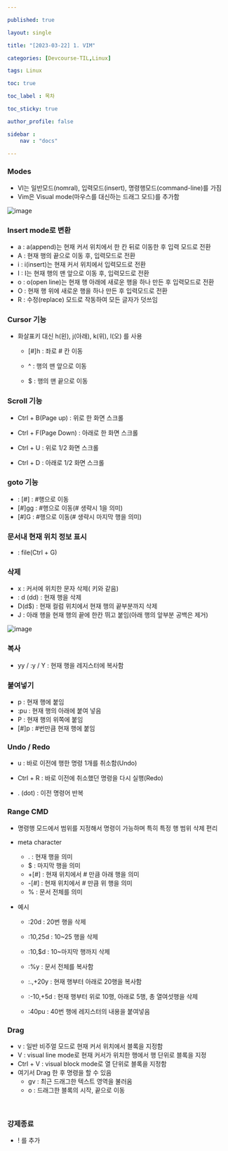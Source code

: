 ```yaml
---

published: true

layout: single

title: "[2023-03-22] 1. VIM"

categories: [Devcourse-TIL,Linux]

tags: Linux

toc: true

toc_label : 목차

toc_sticky: true

author_profile: false

sidebar :
    nav : "docs"

---
```


### Modes

- VI는 일반모드(nomral), 입력모드(insert), 명령행모드(command-line)를 가짐
- Vim은 Visual mode(마우스를 대신하는 드래그 모드)를 추가함

![image](https://user-images.githubusercontent.com/116723552/227448620-6ee4c032-0970-48af-b6f2-d3c614836309.png)



### Insert mode로 변환

- a : a(append)는 현재 커서 위치에서 한 칸 뒤로 이동한 후 입력 모드로 전환
- A : 현재 행의 끝으로 이동 후, 입력모드로 전환
- i : i(insert)는 현재 커서 위치에서 입력모드로 전환
- I : I는 현재 행의 맨 앞으로 이동 후, 입력모드로 전환
- o : o(open line)는 현재 행 아래에 새로운 행을 하나 만든 후 입력모드로 전환 
- O : 현재 행 위에 새로운 행을 하나 만든 후 입력모드로 전환
- R : 수정(replace) 모드로 작동하여 모든 글자가 덧쓰임



### Cursor 기능

- 화살표키 대신 h(왼), j(아래), k(위), l(오) 를 사용

  - [#]h : 좌로 # 칸 이동 

  - ^ : 행의 맨 앞으로 이동

  - $ : 행의 맨 끝으로 이동

    

### Scroll 기능

- Ctrl + B(Page up) : 위로 한 화면 스크롤

- Ctrl + F(Page Down) : 아래로 한 화면 스크롤

- Ctrl + U : 위로 1/2 화면 스크롤

- Ctrl + D : 아래로 1/2 화면 스크롤



### goto 기능

- : [#]  :  #행으로 이동
- [#]gg : #행으로 이동(# 생략시 1을 의미)
- [#]G : #행으로 이동(# 생략시 마지막 행을 의미)

  

### 문서내 현재 위치 정보 표시

- : file(Ctrl + G) 



### 삭제

- x : 커서에 위치한 문자 삭제(<Delete> 키와 같음)
- : d (dd) : 현재 행을 삭제
- D(d$) : 현재 컬럼 위치에서 현재 행의 끝부분까지 삭제
- J : 아래 행을 현재 행의 끝에 한칸 뛰고 붙임(아래 행의 앞부분 공백은 제거)

![image](https://user-images.githubusercontent.com/116723552/227795258-73be5e4d-7c26-49b0-a747-ccff8fc4ab17.png)



### 복사

- yy / :y / Y : 현재 행을 레지스터에 복사함



### 붙여넣기

- p : 현재 행에 붙임
- :pu : 현재 행의 아래에 붙여 넣음
- P : 현재 행의 위쪽에 붙임
- [#]p : #번만큼 현재 행에 붙임



### Undo / Redo

- u : 바로 이전에 행한 명령 1개를 취소함(Undo)

- Ctrl + R : 바로 이전에 취소했던 명령을 다시 실행(Redo)

- . (dot) : 이전 명령어 반복



### Range CMD

- 명령행 모드에서 범위를 지정해서 명령이 가능하며 특히 특정 행 범위 삭제 편리

- meta character

  - . : 현재 행을 의미
  - $ : 마지막 행을 의미
  - +[#] : 현재 위치에서 # 만큼 아래 행을 의미
  - -[#] : 현재 위치에서 # 만큼 위 행을 의미
  - % : 문서 전체를 의미

- 예시

  - :20d : 20번 행을 삭제

  - :10,25d : 10~25 행을 삭제

  - :10,$d : 10~마지막 행까지 삭제

  - :%y : 문서 전체를 복사함

  - :.,+20y : 현재 행부터 아래로 20행을 복사함

  - :-10,+5d : 현재 행부터 위로 10행, 아래로 5행, 총 열여섯행을 삭제

  - :40pu : 40번 행에 레지스터의 내용을 붙여넣음



### Drag

- v : 일반 비주얼 모드로 현재 커서 위치에서 블록을 지정함
- V : visual line mode로 현재 커서가 위치한 행에서 행 단위로 블록을 지정
- Ctrl + V : visual block mode로 열 단위로 블록을 지정함
- 여기서 Drag 한 후 명령을 할 수 있음
  - gv : 최근 드래그한 텍스트 영역을 불러옴
  - o :  드래그한 블록의 시작, 끝으로 이동

​    

### 강제종료

- ! 를 추가

